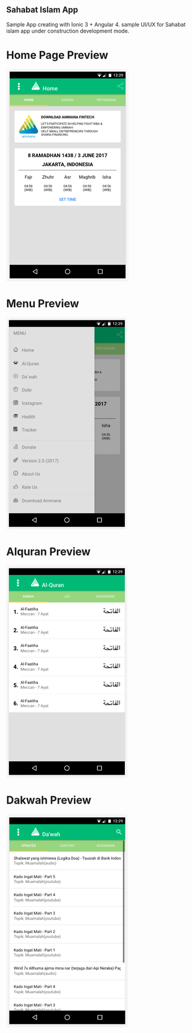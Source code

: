 ## Sahabat Islam App

Sample App creating with Ionic 3 + Angular 4. sample UI/UX for Sahabat islam app under construction development mode.

# Home Page Preview
![alt text](src/assets/img/screenshoot/page-home.png)

# Menu Preview
![alt text](src/assets/img/screenshoot/menu.png)

# Alquran Preview
![alt text](src/assets/img/screenshoot/alquran.png)

# Dakwah Preview
![alt text](src/assets/img/screenshoot/dakwah.png)

